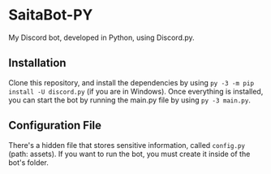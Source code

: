 # SaitaBot-PY

My Discord bot, developed in Python, using Discord.py.

## Installation

Clone this repository, and install the dependencies by using `py -3 -m pip install -U discord.py` (if you are in Windows).
Once everything is installed, you can start the bot by running the main.py file by using `py -3 main.py`.

## Configuration File

There's a hidden file that stores sensitive information, called `config.py` (path: assets).
If you want to run the bot, you must create it inside of the bot's folder.
